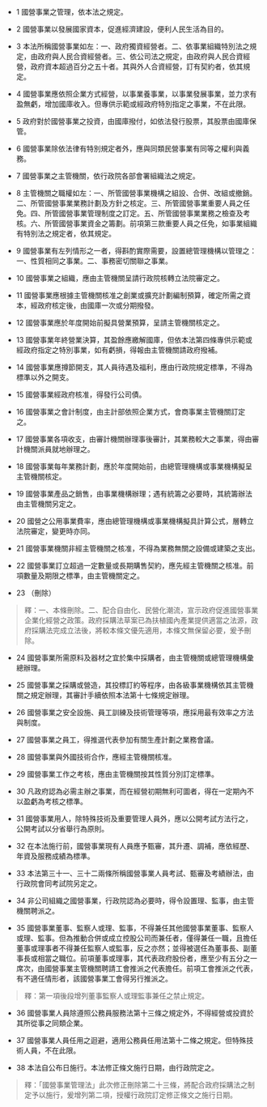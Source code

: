 * 1 國營事業之管理，依本法之規定。

* 2 國營事業以發展國家資本，促進經濟建設，便利人民生活為目的。

* 3 本法所稱國營事業如左：一、政府獨資經營者。二、依事業組織特別法之規定，由政府與人民合資經營者。三、依公司法之規定，由政府與人民合資經營，政府資本超過百分之五十者。其與外人合資經營，訂有契約者，依其規定。

* 4 國營事業應依照企業方式經營，以事業養事業，以事業發展事業，並力求有盈無虧，增加國庫收入。但專供示範或經政府特別指定之事業，不在此限。

* 5 政府對於國營事業之投資，由國庫撥付，如依法發行股票，其股票由國庫保管。

* 6 國營事業除依法律有特別規定者外，應與同類民營事業有同等之權利與義務。

* 7 國營事業之主管機關，依行政院各部會署組織法之規定。

* 8 主管機關之職權如左：一、所管國營事業機構之組設、合併、改組或撤銷。二、所管國營事業業務計劃及方針之核定。三、所管國營事業重要人員之任免。四、所管國營事業管理制度之訂定。五、所管國營事業業務之檢查及考核。六、所管國營事業資金之籌劃。前項第三款重要人員之任免，如事業組織有特別法之規定者，依其規定。

* 9 國營事業有左列情形之一者，得斟酌實際需要，設置總管理機構以管理之：一、性質相同之事業。二、事務密切關聯之事業。

* 10 國營事業之組織，應由主管機關呈請行政院核轉立法院審定之。

* 11 國營事業應根據主管機關核准之創業或擴充計劃編制預算，確定所需之資本，經政府核定後，由國庫一次或分期撥發。

* 12 國營事業應於年度開始前擬具營業預算，呈請主管機關核定之。

* 13 國營事業年終營業決算，其盈餘應繳解國庫，但依本法第四條專供示範或經政府指定之特別事業，如有虧損，得報由主管機關請政府撥補。

* 14 國營事業應撙節開支，其人員待遇及福利，應由行政院規定標準，不得為標準以外之開支。

* 15 國營事業經政府核准，得發行公司債。

* 16 國營事業之會計制度，由主計部依照企業方式，會商事業主管機關訂定之。

* 17 國營事業各項收支，由審計機關辦理事後審計，其業務較大之事業，得由審計機關派員就地辦理之。

* 18 國營事業每年業務計劃，應於年度開始前，由總管理機構或事業機構擬呈主管機關核定。

* 19 國營事業產品之銷售，由事業機構辦理；遇有統籌之必要時，其統籌辦法由主管機關另定之。

* 20 國營之公用事業費率，應由總管理機構或事業機構擬具計算公式，層轉立法院審定，變更時亦同。

* 21 國營事業機關非經主管機關之核准，不得為業務無關之設備或建築之支出。

* 22 國營事業訂立超過一定數量或長期購售契約，應先經主管機關之核准。前項數量及期限之標準，由主管機關定之。

* 23 （刪除）

> 釋：一、本條刪除。二、配合自由化、民營化潮流，宣示政府促進國營事業企業化經營之政策。政府採購法草案已為扶植國內產業提供適當之法源，政府採購法完成立法後，將較本條文優先適用，本條文無保留必要，爰予刪除。

* 24 國營事業所需原料及器材之宜於集中採購者，由主管機關或總管理機構彙總辦理。

* 25 國營事業之採購或營造，其投標訂約等程序，由各級事業機構依其主管機關之規定辦理，其審計手續依照本法第十七條規定辦理。

* 26 國營事業之安全設施、員工訓練及技術管理等項，應採用最有效率之方法與制度。

* 27 國營事業之員工，得推選代表參加有關生產計劃之業務會議。

* 28 國營事業與外國技術合作，應經主管機關核准。

* 29 國營事業工作之考核，應由主管機關按其性質分別訂定標準。

* 30 凡政府認為必需主辦之事業，而在經營初期無利可圖者，得在一定期內不以盈虧為考核之標準。

* 31 國營事業用人，除特殊技術及重要管理人員外，應以公開考試方法行之，公開考試以分省舉行為原則。

* 32 在本法施行前，國營事業現有人員應予甄審，其升遷、調補，應依經歷、年資及服務成績為標準。

* 33 本法第三十一、三十二兩條所稱國營事業人員考試、甄審及考績辦法，由行政院會同考試院另定之。

* 34 非公司組織之國營事業，行政院認為必要時，得令設置理、監事，由主管機關聘派之。

* 35 國營事業董事、監察人或理、監事，不得兼任其他國營事業董事、監察人或理、監事。但為推動合併或成立控股公司而兼任者，僅得兼任一職，且擔任董事或理事者不得兼任監察人或監事，反之亦然；並得被選任為董事長、副董事長或相當之職位。前項董事或理事，其代表政府股份者，應至少有五分之一席次，由國營事業主管機關聘請工會推派之代表擔任。前項工會推派之代表，有不適任情形者，該國營事業工會得另行推派之。

> 釋：第一項後段增列董事監察人或理監事兼任之禁止規定。

* 36 國營事業人員除遵照公務員服務法第十三條之規定外，不得經營或投資於其所從事之同類企業。

* 37 國營事業人員任用之迴避，適用公務員任用法第十二條之規定。但特殊技術人員，不在此限。

* 38 本法自公布日施行。本法修正條文施行日期，由行政院定之。

> 釋：「國營事業管理法」此次修正刪除第二十三條，將配合政府採購法之制定予以施行，爰增列第二項，授權行政院訂定修正條文之施行日期。

